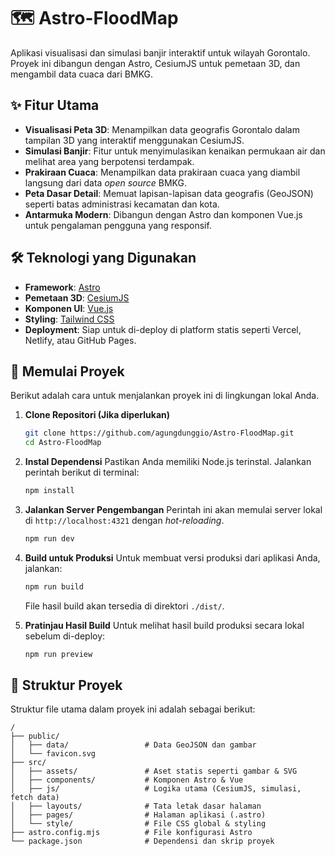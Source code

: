 <!-- # Astro Starter Kit: Basics

```sh
npm create astro@latest -- --template basics
```

[![Open in StackBlitz](https://developer.stackblitz.com/img/open_in_stackblitz.svg)](https://stackblitz.com/github/withastro/astro/tree/latest/examples/basics)
[![Open with CodeSandbox](https://assets.codesandbox.io/github/button-edit-lime.svg)](https://codesandbox.io/p/sandbox/github/withastro/astro/tree/latest/examples/basics)
[![Open in GitHub Codespaces](https://github.com/codespaces/badge.svg)](https://codespaces.new/withastro/astro?devcontainer_path=.devcontainer/basics/devcontainer.json)

> 🧑‍🚀 **Seasoned astronaut?** Delete this file. Have fun!

![just-the-basics](https://github.com/withastro/astro/assets/2244813/a0a5533c-a856-4198-8470-2d67b1d7c554)

## 🚀 Project Structure

Inside of your Astro project, you'll see the following folders and files:

```text
/
├── public/
│   └── favicon.svg
├── src/
│   ├── layouts/
│   │   └── Layout.astro
│   └── pages/
│       └── index.astro
└── package.json
```

To learn more about the folder structure of an Astro project, refer to [our guide on project structure](https://docs.astro.build/en/basics/project-structure/).

## 🧞 Commands

All commands are run from the root of the project, from a terminal:

| Command                   | Action                                           |
| :------------------------ | :----------------------------------------------- |
| `npm install`             | Installs dependencies                            |
| `npm run dev`             | Starts local dev server at `localhost:4321`      |
| `npm run build`           | Build your production site to `./dist/`          |
| `npm run preview`         | Preview your build locally, before deploying     |
| `npm run astro ...`       | Run CLI commands like `astro add`, `astro check` |
| `npm run astro -- --help` | Get help using the Astro CLI                     |

## 👀 Want to learn more?

Feel free to check [our documentation](https://docs.astro.build) or jump into our [Discord server](https://astro.build/chat).
# Astro-FloodMap -->

# 🗺️ Astro-FloodMap

Aplikasi visualisasi dan simulasi banjir interaktif untuk wilayah Gorontalo. Proyek ini dibangun dengan Astro, CesiumJS untuk pemetaan 3D, dan mengambil data cuaca dari BMKG.

## ✨ Fitur Utama

-   **Visualisasi Peta 3D**: Menampilkan data geografis Gorontalo dalam tampilan 3D yang interaktif menggunakan CesiumJS.
-   **Simulasi Banjir**: Fitur untuk menyimulasikan kenaikan permukaan air dan melihat area yang berpotensi terdampak.
-   **Prakiraan Cuaca**: Menampilkan data prakiraan cuaca yang diambil langsung dari data *open source* BMKG.
-   **Peta Dasar Detail**: Memuat lapisan-lapisan data geografis (GeoJSON) seperti batas administrasi kecamatan dan kota.
-   **Antarmuka Modern**: Dibangun dengan Astro dan komponen Vue.js untuk pengalaman pengguna yang responsif.

## 🛠️ Teknologi yang Digunakan

-   **Framework**: [Astro](https://astro.build/)
-   **Pemetaan 3D**: [CesiumJS](https://cesium.com/platform/cesiumjs/)
-   **Komponen UI**: [Vue.js](https://vuejs.org/)
-   **Styling**: [Tailwind CSS](https://tailwindcss.com/)
-   **Deployment**: Siap untuk di-deploy di platform statis seperti Vercel, Netlify, atau GitHub Pages.

## 🚀 Memulai Proyek

Berikut adalah cara untuk menjalankan proyek ini di lingkungan lokal Anda.

1.  **Clone Repositori (Jika diperlukan)**
    ```bash
    git clone https://github.com/agungdunggio/Astro-FloodMap.git
    cd Astro-FloodMap
    ```

2.  **Instal Dependensi**
    Pastikan Anda memiliki Node.js terinstal. Jalankan perintah berikut di terminal:
    ```bash
    npm install
    ```

3.  **Jalankan Server Pengembangan**
    Perintah ini akan memulai server lokal di `http://localhost:4321` dengan *hot-reloading*.
    ```bash
    npm run dev
    ```

4.  **Build untuk Produksi**
    Untuk membuat versi produksi dari aplikasi Anda, jalankan:
    ```bash
    npm run build
    ```
    File hasil build akan tersedia di direktori `./dist/`.

5.  **Pratinjau Hasil Build**
    Untuk melihat hasil build produksi secara lokal sebelum di-deploy:
    ```bash
    npm run preview
    ```

## 📂 Struktur Proyek

Struktur file utama dalam proyek ini adalah sebagai berikut:

```text
/
├── public/
│   ├── data/                 # Data GeoJSON dan gambar
│   └── favicon.svg
├── src/
│   ├── assets/               # Aset statis seperti gambar & SVG
│   ├── components/           # Komponen Astro & Vue
│   ├── js/                   # Logika utama (CesiumJS, simulasi, fetch data)
│   ├── layouts/              # Tata letak dasar halaman
│   ├── pages/                # Halaman aplikasi (.astro)
│   └── style/                # File CSS global & styling
├── astro.config.mjs          # File konfigurasi Astro
└── package.json              # Dependensi dan skrip proyek